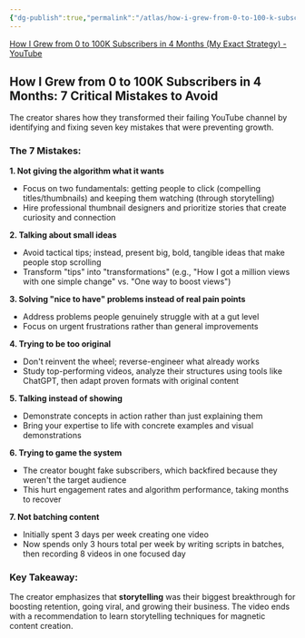 ```yaml
---
{"dg-publish":true,"permalink":"/atlas/how-i-grew-from-0-to-100-k-subscribers-in-4-months-7-critical-mistakes-to-avoid/","title":"How I Grew from 0 to 100K Subscribers in 4 Months - 7 Critical Mistakes to Avoid","tags":["🌱"],"updated":"2025-10-18T21:23:28.971-07:00"}
---
```



[How I Grew from 0 to 100K Subscribers in 4 Months (My Exact Strategy) - YouTube](https://www.youtube.com/watch?v=VtuBgUt94nA)

## How I Grew from 0 to 100K Subscribers in 4 Months: 7 Critical Mistakes to Avoid

The creator shares how they transformed their failing YouTube channel by identifying and fixing seven key mistakes that were preventing growth.

### The 7 Mistakes:

**1. Not giving the algorithm what it wants**

- Focus on two fundamentals: getting people to click (compelling titles/thumbnails) and keeping them watching (through storytelling)
- Hire professional thumbnail designers and prioritize stories that create curiosity and connection

**2. Talking about small ideas**

- Avoid tactical tips; instead, present big, bold, tangible ideas that make people stop scrolling
- Transform "tips" into "transformations" (e.g., "How I got a million views with one simple change" vs. "One way to boost views")

**3. Solving "nice to have" problems instead of real pain points**

- Address problems people genuinely struggle with at a gut level
- Focus on urgent frustrations rather than general improvements

**4. Trying to be too original**

- Don't reinvent the wheel; reverse-engineer what already works
- Study top-performing videos, analyze their structures using tools like ChatGPT, then adapt proven formats with original content

**5. Talking instead of showing**

- Demonstrate concepts in action rather than just explaining them
- Bring your expertise to life with concrete examples and visual demonstrations

**6. Trying to game the system**

- The creator bought fake subscribers, which backfired because they weren't the target audience
- This hurt engagement rates and algorithm performance, taking months to recover

**7. Not batching content**

- Initially spent 3 days per week creating one video
- Now spends only 3 hours total per week by writing scripts in batches, then recording 8 videos in one focused day

### Key Takeaway:

The creator emphasizes that **storytelling** was their biggest breakthrough for boosting retention, going viral, and growing their business. The video ends with a recommendation to learn storytelling techniques for magnetic content creation.